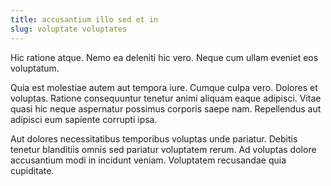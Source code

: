 ```yaml
---
title: accusantium illo sed et in
slug: voluptate voluptates
---
```


Hic ratione atque. Nemo ea deleniti hic vero. Neque cum ullam eveniet eos voluptatum.

Quia est molestiae autem aut tempora iure. Cumque culpa vero. Dolores et voluptas. Ratione consequuntur tenetur animi aliquam eaque adipisci. Vitae quasi hic neque aspernatur possimus corporis saepe nam. Repellendus aut adipisci eum sapiente corrupti ipsa.

Aut dolores necessitatibus temporibus voluptas unde pariatur. Debitis tenetur blanditiis omnis sed pariatur voluptatem rerum. Ad voluptas dolore accusantium modi in incidunt veniam. Voluptatem recusandae quia cupiditate.
